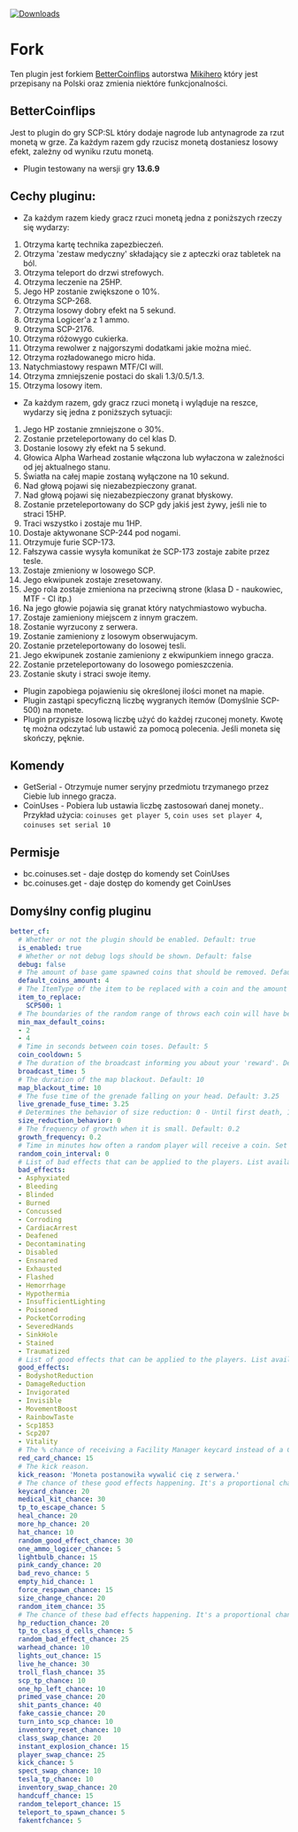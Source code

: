 <a href="https://github.com/snowycoldd/BetterCoinflips/releases"><img src="https://img.shields.io/github/downloads/snowycoldd/BetterCoinflips/total?label=Downloads" alt="Downloads"></a>  

# Fork
Ten plugin jest forkiem [BetterCoinflips](https://github.com/Mikihero/BetterCoinflips) autorstwa [Mikihero](https://github.com/Mikihero) który jest przepisany na Polski oraz zmienia niektóre funkcjonalności.

## BetterCoinflips
  
Jest to plugin do gry SCP:SL który dodaje nagrode lub antynagrode za rzut monetą w grze. Za każdym razem gdy rzucisz monetą dostaniesz losowy efekt, zależny od wyniku rzutu monetą.

- Plugin testowany na wersji gry **13.6.9**

## Cechy pluginu:

- Za każdym razem kiedy gracz rzuci monetą jedna z poniższych rzeczy się wydarzy:  
 1. Otrzyma kartę technika zapezbieczeń.  
 2. Otrzyma 'zestaw medyczny' składający sie z apteczki oraz tabletek na ból.
 3. Otrzyma teleport do drzwi strefowych.
 4. Otrzyma leczenie na 25HP.
 5. Jego HP zostanie zwiększone o 10%.
 6. Otrzyma SCP-268.
 7. Otrzyma losowy dobry efekt na 5 sekund.
 8. Otrzyma Logicer'a z 1 ammo.  
 9. Otrzyma SCP-2176. 
 10. Otrzyma różowygo cukierka. 
 11. Otrzyma rewolwer z najgorszymi dodatkami jakie można mieć. 
 12. Otrzyma rozładowanego micro hida.
 13. Natychmiastowy respawn MTF/CI will.
 14. Otrzyma zmniejszenie postaci do skali 1.3/0.5/1.3.
 15. Otrzyma losowy item.

- Za każdym razem, gdy gracz rzuci monetą i wyląduje na reszce, wydarzy się jedna z poniższych sytuacji:  
 1. Jego HP zostanie zmniejszone o 30%.  
 2. Zostanie przeteleportowany do cel klas D.  
 3. Dostanie losowy zły efekt na 5 sekund.  
 4. Głowica Alpha Warhead zostanie włączona lub wyłaczona w zależności od jej aktualnego stanu.  
 5. Światła na całej mapie zostaną wyłączone na 10 sekund.  
 6. Nad głową pojawi się niezabezpieczony granat.
 7. Nad głową pojawi się niezabezpieczony granat błyskowy.
 8. Zostanie przeteleportowany do SCP gdy jakiś jest żywy, jeśli nie to straci 15HP.
 9. Traci wszystko i zostaje mu 1HP.
 10. Dostaje aktywonane SCP-244 pod nogami.
 11. Otrzymuje furie SCP-173.
 12. Fałszywa cassie wysyła komunikat że SCP-173 zostaje zabite przez tesle.
 13. Zostaje zmieniony w losowego SCP.
 14. Jego ekwipunek zostaje zresetowany.
 15. Jego rola zostaje zmieniona na przeciwną strone (klasa D - naukowiec, MTF - CI itp.)
 16. Na jego głowie pojawia się granat który natychmiastowo wybucha.
 17. Zostaje zamieniony miejscem z innym graczem.
 18. Zostanie wyrzucony z serwera.
 19. Zostanie zamieniony z losowym obserwujacym.
 20. Zostanie przeteleportowany do losowej tesli.
 21. Jego ekwipunek zostanie zamieniony z ekwipunkiem innego gracza.
 22. Zostanie przeteleportowany do losowego pomieszczenia.
 23. Zostanie skuty i straci swoje itemy.

- Plugin zapobiega pojawieniu się określonej ilości monet na mapie.
- Plugin zastąpi specyficzną liczbę wygranych itemów (Domyślnie SCP-500) na monete.
- Plugin przypisze losową liczbę użyć do każdej rzuconej monety. Kwotę tę można odczytać lub ustawić za pomocą polecenia. Jeśli moneta się skończy, pęknie.

## Komendy

- GetSerial - Otrzymuje numer seryjny przedmiotu trzymanego przez Ciebie lub innego gracza.
- CoinUses - Pobiera lub ustawia liczbę zastosowań danej monety.. Przykład użycia: `coinuses get player 5`, `coin uses set player 4`, `coinuses set serial 10` 

## Permisje

- bc.coinuses.set - daje dostęp do komendy set CoinUses
- bc.coinuses.get - daje dostęp do komendy get CoinUses

## Domyślny config pluginu

```yaml
better_cf:
  # Whether or not the plugin should be enabled. Default: true
  is_enabled: true
  # Whether or not debug logs should be shown. Default: false
  debug: false
  # The amount of base game spawned coins that should be removed. Default: 4
  default_coins_amount: 4
  # The ItemType of the item to be replaced with a coin and the amount to be replaced, the item is supposed to be something found in SCP pedestals.
  item_to_replace:
    SCP500: 1
  # The boundaries of the random range of throws each coin will have before it breaks. The upper bound is exclusive.
  min_max_default_coins:
  - 2
  - 4
  # Time in seconds between coin toses. Default: 5
  coin_cooldown: 5
  # The duration of the broadcast informing you about your 'reward'. Default: 5
  broadcast_time: 5
  # The duration of the map blackout. Default: 10
  map_blackout_time: 10
  # The fuse time of the grenade falling on your head. Default: 3.25
  live_grenade_fuse_time: 3.25
  # Determines the behavior of size reduction: 0 - Until first death, 1 - Persistent until end of game, 2 - Growing with each respawn. Default: 0
  size_reduction_behavior: 0
  # The frequency of growth when it is small. Default: 0.2
  growth_frequency: 0.2
  # Time in minutes how often a random player will receive a coin. Set 0 to disable. Default: 0
  random_coin_interval: 0
  # List of bad effects that can be applied to the players. List available at: https://exiled-team.github.io/EXILED/api/Exiled.API.Enums.EffectType.html
  bad_effects:
  - Asphyxiated
  - Bleeding
  - Blinded
  - Burned
  - Concussed
  - Corroding
  - CardiacArrest
  - Deafened
  - Decontaminating
  - Disabled
  - Ensnared
  - Exhausted
  - Flashed
  - Hemorrhage
  - Hypothermia
  - InsufficientLighting
  - Poisoned
  - PocketCorroding
  - SeveredHands
  - SinkHole
  - Stained
  - Traumatized
  # List of good effects that can be applied to the players. List available at: https://exiled-team.github.io/EXILED/api/Exiled.API.Enums.EffectType.html
  good_effects:
  - BodyshotReduction
  - DamageReduction
  - Invigorated
  - Invisible
  - MovementBoost
  - RainbowTaste
  - Scp1853
  - Scp207
  - Vitality
  # The % chance of receiving a Facility Manager keycard instead of a Containment Engineer one.
  red_card_chance: 15
  # The kick reason.
  kick_reason: 'Moneta postanowiła wywalić cię z serwera.'
  # The chance of these good effects happening. It's a proportional chance not a % chance.
  keycard_chance: 20
  medical_kit_chance: 30
  tp_to_escape_chance: 5
  heal_chance: 20
  more_hp_chance: 20
  hat_chance: 10
  random_good_effect_chance: 30
  one_ammo_logicer_chance: 5
  lightbulb_chance: 15
  pink_candy_chance: 20
  bad_revo_chance: 5
  empty_hid_chance: 1
  force_respawn_chance: 15
  size_change_chance: 20
  random_item_chance: 35
  # The chance of these bad effects happening. It's a proportional chance not a % chance.
  hp_reduction_chance: 20
  tp_to_class_d_cells_chance: 5
  random_bad_effect_chance: 25
  warhead_chance: 10
  lights_out_chance: 15
  live_he_chance: 30
  troll_flash_chance: 35
  scp_tp_chance: 10
  one_hp_left_chance: 10
  primed_vase_chance: 20
  shit_pants_chance: 40
  fake_cassie_chance: 20
  turn_into_scp_chance: 10
  inventory_reset_chance: 10
  class_swap_chance: 20
  instant_explosion_chance: 15
  player_swap_chance: 25
  kick_chance: 5
  spect_swap_chance: 10
  tesla_tp_chance: 10
  inventory_swap_chance: 20
  handcuff_chance: 15
  random_teleport_chance: 15
  teleport_to_spawn_chance: 5
  fakentfchance: 5
```